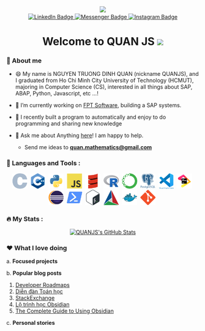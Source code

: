 <div id="header" align="center">
  <img src="https://media1.giphy.com/media/v1.Y2lkPTc5MGI3NjExZDd1Y3U3dXh3cG5ncTByd2VnbmpnYTU1NXZrazlwbzAzbmRtOTM3OCZlcD12MV9pbnRlcm5hbF9naWZfYnlfaWQmY3Q9Zw/bGgsc5mWoryfgKBx1u/giphy.gif" width="120"/>
</div>

<div id="badges" align="center">
  <a href="https://www.linkedin.com/in/quan-nguyen-truong-dinh-2036ab202/">
    <img src="https://img.shields.io/badge/LinkedIn-blue?style=for-the-badge&logo=linkedin&logoColor=white" alt="LinkedIn Badge"/>
  </a>
  <a href="https://www.facebook.com/QuanMath007/">
    <img src="https://img.shields.io/badge/Facebook-3D82ED?style=for-the-badge&logo=facebook&logoColor=white" alt="Messenger Badge"/>
  </a>
  <a href="">
    <img src="https://img.shields.io/badge/Instagram-E4405F?style=for-the-badge&logo=instagram&logoColor=white" alt="Instagram Badge"/>
    
  </a>
</div>

<h1 align="center">
  Welcome to QUAN JS
  <img src="https://media.giphy.com/media/hvRJCLFzcasrR4ia7z/giphy.gif" width="30px"/>
</h1>

### 🐳 About me ###

- 😄 My name is NGUYEN TRUONG DINH QUAN (nickname QUANJS), and I graduated from Ho Chi Minh City University of Technology (HCMUT), majoring in Computer Science (CS), interested in all things about SAP, ABAP, Python, Javascript, etc ...!

- 🔭 I’m currently working on [FPT Software](https://fptsoftware.com/), building a SAP systems. 
- 🌱 I recently built a program to automatically and enjoy to do programming and sharing new knowledge
- 💬 Ask me about Anything [here](https://www.facebook.com/QuanMath007/)! I am happy to help.
  - Send me ideas to **quan.mathematics@gmail.com**

<!--
**QUANJS2610/quanjs2610** is a ✨ _special_ ✨ repository because its `README.md` (this file) appears on your GitHub profile.

Here are some ideas to get you started:

- 🔭 I’m currently working on ...
- 🌱 I’m currently learning ...
- 👯 I’m looking to collaborate on ...
- 🤔 I’m looking for help with ...
- 💬 Ask me about ...
- 📫 How to reach me: ...
- 😄 Pronouns: ...
- ⚡ Fun fact: ...
-->

### 🔨 Languages and Tools :

<div align="center">
  <img src="https://github.com/devicons/devicon/blob/master/icons/c/c-original.svg"  title="C" alt="C" width="40" height="40"/>&nbsp;
    <img src="https://github.com/devicons/devicon/blob/master/icons/cplusplus/cplusplus-original.svg"  title="C++" alt="C++" width="40" height="40"/>&nbsp;
  <img src="https://github.com/devicons/devicon/blob/master/icons/python/python-original.svg"  title="Python" alt="Python" width="40" height="40"/>&nbsp;    
  <img src="https://github.com/devicons/devicon/blob/master/icons/javascript/javascript-original.svg" title="JavaScript" alt="JavaScript" width="40" height="40"/>&nbsp;
  <img src="https://github.com/devicons/devicon/blob/master/icons/scala/scala-original.svg" title="Scala" **alt="Scala" width="40" height="40"/>&nbsp;
  <img src="https://github.com/devicons/devicon/blob/master/icons/r/r-original.svg" title="R" **alt="R" width="40" height="40"/>&nbsp;
    <img src="https://github.com/devicons/devicon/blob/master/icons/anaconda/anaconda-original.svg" title="ANACONDA" alt="ANACONDA" width="40" height="40"/>&nbsp;
  <img src="https://github.com/devicons/devicon/blob/master/icons/postgresql/postgresql-plain-wordmark.svg" title="PostgresSQL"  alt="PostgresSQL" width="40" height="40"/>&nbsp;
  <img src="https://github.com/devicons/devicon/blob/master/icons/vscode/vscode-original-wordmark.svg" title="VSCode" **alt="VSCode" width="40" height="40"/>&nbsp;
  <img src="https://github.com/devicons/devicon/blob/master/icons/jetbrains/jetbrains-original.svg" title="Jetbrains" **alt="Jetbrains" width="40" height="40"/>&nbsp;
  <img src="https://github.com/devicons/devicon/blob/master/icons/eclipse/eclipse-original.svg" title="Eclipse" **alt="Eclipse" width="40" height="40"/>&nbsp;
  <img src="https://github.com/devicons/devicon/blob/master/icons/powershell/powershell-original.svg" title="Powershell" **alt="Powershell" width="40" height="40"/>&nbsp;
  <img src="https://github.com/devicons/devicon/blob/master/icons/bash/bash-original.svg" title="Bash"  alt="Bash" width="40" height="40"/>&nbsp;
  <img src="https://github.com/devicons/devicon/blob/master/icons/cmake/cmake-original.svg" title="CMAKE" **alt="CMAKE" width="40" height="40"/>&nbsp;
  <img src="https://github.com/devicons/devicon/blob/master/icons/docker/docker-original.svg" title="Docker" **alt="Docker" width="40" height="40"/>&nbsp;
  <img src="https://github.com/devicons/devicon/blob/master/icons/git/git-original.svg" title="Git" **alt="Git" width="40" height="40"/>&nbsp;
</div>

### 🔥 My Stats :
<div align="center">

<!--
[![GitHub Streak](https://streak-stats.demolab.com?user=QUANJS2610&theme=vue-dark)](https://git.io/streak-stats)

[![QUAN JS's GitHub stats](https://github-readme-stats.vercel.app/api?username=QUANJS2610&theme=vision-friendly-dark)](https://github.com/QUANJS2610/github-readme-stats)

[![Top Langs](https://github-readme-stats.vercel.app/api/top-langs/?username=QUANJS2610&layout=compact&theme=vision-friendly-dark)](https://github.com/QUANJS2610/github-readme-stats)
-->

<div align="center">
  <a href="https://github.com/QUANJS2610/QUANJS2610">
    <img src="https://github-readme-stats.vercel.app/api?username=QUANJS2610&show_icons=true&count_private=true&layout=compact&theme=radical&custom_title=be%20the%20change%20you%20wish%20to%20see%20in%20the%20world" alt="QUANJS's GitHub Stats" />
  </a>
</div>

</div>

### ♥️ What I love doing

a. **Focused projects**
<!--
* [Thinh Vu Blog](https://thinhvu.com?source=github&medium=intro) - My lifelong learning journey
* [Vnstock](http://vnstock.site?source=github&medium=intro) - Empowering Smart Investment Analysis in the Vietnam Stock Market with vnstock.
* [LEarn Anything](http://learn-anything.vn/) - Ignite the passion for learning and exploration with LEarn Anything!
-->

b. **Popular blog posts**
  1. [Developer Roadmaps](https://roadmap.sh/)
  2. [Diễn đàn Toán học](https://diendantoanhoc.org/)
  3. [StackExchange](https://stackexchange.com/sites)
  4. [Lộ trình học Obsidian](https://www.facebook.com/groups/594306492570157/posts/696868922313913/)
  5. [The Complete Guide to Using Obsidian](https://thinhvu.com/2023/01/29/huong-dan-su-dung-obsidian-toan-tap/)

c. **Personal stories**
<!--
  1. [Python for Data analysis - Getting Started with Jupyter Notebook, Google Colab, and Rasberry Pi](https://thinhvu.com/2021/02/15/phan-tich-du-lieu-voi-python-google-colab?utm_source=github&utm_medium=readme-home)
  2.  [How did I fall in love with Python? My personal stories on experiencing data analysis tools](https://thinhvu.com/2021/03/28/toi-den-voi-python-tool-phan-tich-du-lieu?utm_source=github&utm_medium=readme-home)
-->
